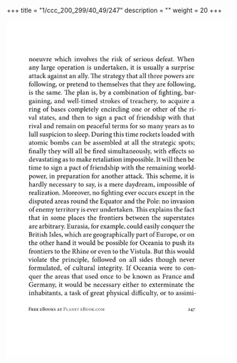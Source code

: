 +++
title = "1/ccc_200_299/40_49/247"
description = ""
weight = 20
+++

<img class="center-fit-jpg" src="/jpg_/out_jpg_1984__247.jpg" ></img>


